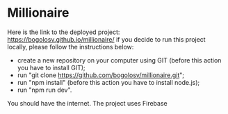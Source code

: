 # Millionaire
Here is the link to the deployed project: https://bogolosv.github.io/millionaire/
if you decide to run this project locally, please follow the instructions below:
- create a new repository on your computer using GIT (before this action you have to install GIT);
- run "git clone https://github.com/bogolosv/millionaire.git";
- run "npm install" (before this action you have to install node.js);
- run "npm run dev".

You should have the internet. The project uses Firebase
